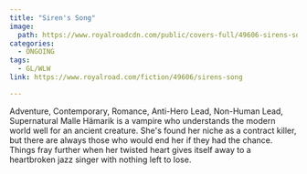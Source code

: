 ```yaml
---
title: "Siren's Song"
image:
  path: https://www.royalroadcdn.com/public/covers-full/49606-sirens-song.jpg
categories:
  - ONGOING
tags:
  - GL/WLW
link: https://www.royalroad.com/fiction/49606/sirens-song

---
```

Adventure, Contemporary, Romance, Anti-Hero Lead, Non-Human Lead, Supernatural
Malle Hämarik is a vampire who understands the modern world well for an ancient creature. She's found her niche as a contract killer, but there are always those who would end her if they had the chance. Things fray further when her twisted heart gives itself away to a heartbroken jazz singer with nothing left to lose. 

